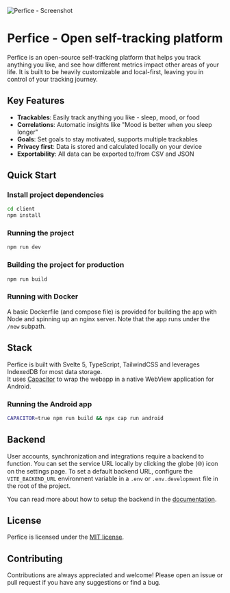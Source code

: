 ![Perfice - Screenshot](https://raw.githubusercontent.com/p0lloc/perfice/main/client/assets/screenshot.png)
# Perfice - Open self-tracking platform

Perfice is an open-source self-tracking platform that helps you track anything you like, and see how different metrics impact other areas of your life. It is built to be heavily customizable and local-first, leaving you in control of your tracking journey.


## Key Features
- **Trackables**: Easily track anything you like - sleep, mood, or food
- **Correlations**: Automatic insights like "Mood is better when you sleep longer"
- **Goals**: Set goals to stay motivated, supports multiple trackables
- **Privacy first**: Data is stored and calculated locally on your device
- **Exportability**: All data can be exported to/from CSV and JSON
## Quick Start
### Install project dependencies
```bash
cd client
npm install
```

### Running the project
```bash
npm run dev
```

### Building the project for production
```bash
npm run build
```
### Running with Docker
A basic Dockerfile (and compose file) is provided for building the app with Node and spinning up an nginx server.
Note that the app runs under the `/new` subpath.

## Stack
Perfice is built with Svelte 5, TypeScript, TailwindCSS and leverages IndexedDB for most data storage.    
It uses [Capacitor](https://github.com/ionic-team/capacitor) to wrap the webapp in a native WebView application for Android.

### Running the Android app
```bash
CAPACITOR=true npm run build && npx cap run android
```

## Backend
User accounts, synchronization and integrations require a backend to function. You can set the service URL locally by clicking the globe (🌐) icon on the settings page. 
To set a default backend URL, configure the `VITE_BACKEND_URL` environment variable in a `.env` or `.env.development` file in the root of the project.

You can read more about how to setup the backend in the [documentation](https://perfice.adoe.dev/docs/selfhost).
## License
Perfice is licensed under the [MIT license](https://github.com/p0lloc/perfice/blob/main/LICENSE).

## Contributing
Contributions are always appreciated and welcome! Please open an issue or pull request if you have any suggestions or find a bug.
